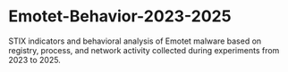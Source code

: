 # Emotet-Behavior-2023-2025
STIX indicators and behavioral analysis of Emotet malware based on registry, process, and network activity collected during experiments from 2023 to 2025.
